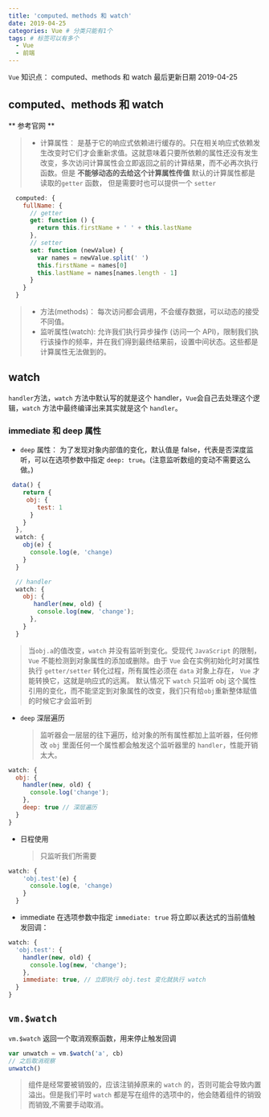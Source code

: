 ```yaml
---
title: 'computed、methods 和 watch'
date: 2019-04-25
categories: Vue # 分类只能有1个
tags: # 标签可以有多个
  - Vue
  - 前端
---
```


`Vue` 知识点： computed、methods 和 watch
最后更新日期 2019-04-25

<!-- more -->

## computed、methods 和 watch

** 参考官网 **

> - 计算属性： 是基于它的响应式依赖进行缓存的。只在相关响应式依赖发生改变时它们才会重新求值。这就意味着只要所依赖的属性还没有发生改变，多次访问计算属性会立即返回之前的计算结果，而不必再次执行函数。但是 **不能够动态的去给这个计算属性传值**
>   默认的计算属性都是读取的`getter` 函数， 但是需要时也可以提供一个 `setter`

```js
  computed: {
    fullName: {
      // getter
      get: function () {
        return this.firstName + ' ' + this.lastName
      },
      // setter
      set: function (newValue) {
        var names = newValue.split(' ')
        this.firstName = names[0]
        this.lastName = names[names.length - 1]
      }
    }
  }
```

> - 方法(methods)： 每次访问都会调用，不会缓存数据，可以动态的接受不同值。
> - 监听属性(watch): 允许我们执行异步操作 (访问一个 API)，限制我们执行该操作的频率，并在我们得到最终结果前，设置中间状态。这些都是计算属性无法做到的。

## watch

`handler`方法，`watch` 方法中默认写的就是这个 handler，`Vue`会自己去处理这个逻辑，`watch` 方法中最终编译出来其实就是这个 `handler`。

### immediate 和 deep 属性

- `deep` 属性： 为了发现对象内部值的变化，默认值是 false，代表是否深度监听，可以在选项参数中指定 `deep: true`。(注意监听数组的变动不需要这么做。)

```js
 data() {
    return {
     obj: {
        test: 1
      }
    }
  },
  watch: {
    obj(e) {
      console.log(e, 'change)
    }
  }

  // handler
  watch: {
    obj: {
       handler(new, old) {
        console.log(new, 'change');
      },
    }
  }
```

> 当`obj.a`的值改变，`watch` 并没有监听到变化。受现代 `JavaScript` 的限制，`Vue` 不能检测到对象属性的添加或删除。由于 `Vue` 会在实例初始化时对属性执行 `getter/setter` 转化过程，所有属性必须在 `data` 对象上存在， `Vue` 才能转换它，这就是响应式的远离。
> 默认情况下 `watch` 只监听 obj 这个属性引用的变化，而不能坚定到对象属性的改变，我们只有给`obj`重新整体赋值的时候它才会监听到

- `deep` 深层遍历
  > 监听器会一层层的往下遍历，给对象的所有属性都加上监听器，任何修改 `obj` 里面任何一个属性都会触发这个监听器里的 `handler`，性能开销太大。

```js
watch: {
  obj: {
    handler(new, old) {
      console.log('change');
    },
    deep: true // 深层遍历
  }
}
```

- 日程使用
  > 只监听我们所需要

```js
watch: {
    'obj.test'(e) {
      console.log(e, 'change)
    }
  }
```

- immediate
  在选项参数中指定 `immediate: true` 将立即以表达式的当前值触发回调：

```js
watch: {
  'obj.test': {
    handler(new, old) {
      console.log(new, 'change');
    },
    immediate: true, // 立即执行 obj.test 变化就执行 watch
  }
}
```

## `vm.$watch`

`vm.$watch` 返回一个取消观察函数，用来停止触发回调

```js
var unwatch = vm.$watch('a', cb)
// 之后取消观察
unwatch()
```

> 组件是经常要被销毁的，应该注销掉原来的 `watch` 的，否则可能会导致内置溢出。但是我们平时 `watch` 都是写在组件的选项中的，他会随着组件的销毁而销毁,不需要手动取消。
